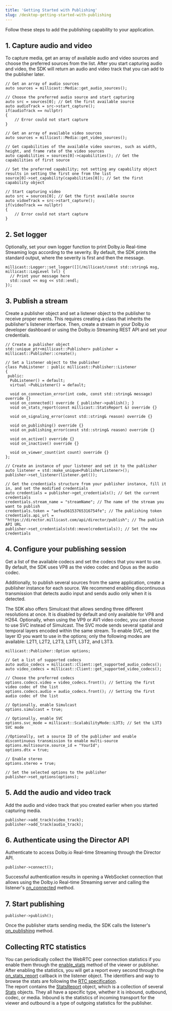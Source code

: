 ```yaml
---
title: 'Getting Started with Publishing'
slug: /desktop-getting-started-with-publishing
---
```


Follow these steps to add the publishing capability to your application.

## 1. Capture audio and video

To capture media, get an array of available audio and video sources and choose the preferred sources from the list. After you start capturing audio and video, the SDK will return an audio and video track that you can add to the publisher later.

```cplusplus
// Get an array of audio sources
auto sources = millicast::Media::get_audio_sources();

// Choose the preferred audio source and start capturing
auto src = sources[0]; // Get the first available source
auto audioTrack = src->start_capture();
if(audioTrack == nullptr)
{
 	// Error could not start capture
}

// Get an array of available video sources
auto sources = millicast::Media::get_video_sources();

// Get capabilities of the available video sources, such as width, height, and frame rate of the video sources
auto capabilities = sources[0]->capabilities(); // Get the capabilities of first source

// Set the preferred capability; not setting any capability object results in setting the first one from the list
source[0]->set_capability(capabilities[0]); // Set the first capability object

// Start capturing video
auto src = sources[0]; // Get the first available source
auto vidoeTrack = src->start_capture();
if(videoTrack == nullptr)
{
 	// Error could not start capture
}
```

## 2. Set logger

Optionally, set your own logger function to print Dolby.io Real-time Streaming logs according to the severity. By default, the SDK prints the standard output, where the severity is first and then the message.

```cplusplus
millicast::Logger::set_logger([](/millicast/const std::string& msg, millicast::LogLevel lvl) {
  // Print your message here
  std::cout << msg << std::endl;
});
```

## 3. Publish a stream

Create a publisher object and set a listener object to the publisher to receive proper events. This requires creating a class that inherits the publisher's listener interface. Then, create a stream in your Dolby.io developer dashboard or using the Dolby.io Streaming REST API and set your credentials.

```cplusplus
// Create a publisher object
std::unique_ptr<millicast::Publisher> publisher = millicast::Publisher::create();

// Set a listener object to the publisher
class PubListener : public millicast::Publisher::Listener
{
 public:
  PubListener() = default;
  virtual ~PubListener() = default;

  void on_connection_error(int code, const std::string& message) override {}
  void on_connected() override { publisher->publish(); }
  void on_stats_report(const millicast::StatsReport &) override {}

  void on_signaling_error(const std::string& reason) override {}

  void on_publishing() override {}
  void on_publishing_error(const std::string& reason) override {}

  void on_active() override {}
  void on_inactive() override {}

  void on_viewer_count(int count) override {}
};

// Create an instance of your listener and set it to the publisher
auto listener = std::make_unique<PublisherListener>();
publisher->set_listener(listener.get());

// Get the credentials structure from your publisher instance, fill it in, and set the modified credentials
auto credentials = publisher->get_credentials(); // Get the current credentials
credentials.stream_name = "streamName"; // The name of the stream you want to publish
credentials.token = "aefea56153765316754fe"; // The publishing token
credentials.api_url = "https://director.millicast.com/api/director/publish"; // The publish API URL
publisher->set_credentials(std::move(credentials)); // Set the new credentials
```

## 4. Configure your publishing session

Get a list of the available codecs and set the codecs that you want to use. By default, the SDK uses VP8 as the video codec and Opus as the audio codec.

Additionally, to publish several sources from the same application, create a publisher instance for each source. We recommend enabling discontinuous transmission that detects audio input and sends audio only when it is detected.

The SDK also offers Simulcast that allows sending three different resolutions at once. It is disabled by default and only available for VP8 and H264. Optionally, when using the VP9 or AV1 video codec, you can choose to use SVC instead of Simulcast. The SVC mode sends several spatial and temporal layers encoded within the same stream. To enable SVC, set the layer ID you want to use in the options; only the following modes are available: L2T1, L2T2, L2T3, L3T1, L3T2, and L3T3.

```cplusplus
millicast::Publisher::Option options;

// Get a list of supported codecs
auto audio_codecs = millicast::Client::get_supported_audio_codecs();
auto video_codecs = millicast::Client::get_supported_video_codecs();

// Choose the preferred codecs
options.codecs.video = video_codecs.front(); // Setting the first video codec of the list
options.codecs.audio = audio_codecs.front(); // Setting the first audio codec of the list

// Optionally, enable Simulcast
options.simulcast = true;

// Optionally, enable SVC
options.svc_mode = millicast::ScalabilityMode::L3T3; // Set the L3T3 SVC mode

//Optionally, set a source ID of the publisher and enable discontinuous transmission to enable multi-source
options.multisource.source_id = "YourId";
options.dtx = true;

// Enable stereo
options.stereo = true;

// Set the selected options to the publisher
publisher->set_options(options);
```

## 5. Add the audio and video track

Add the audio and video track that you created earlier when you started capturing media.

```cplusplus
publisher->add_track(video_track);
publisher->add_track(audio_track);
```

## 6. Authenticate using the Director API

Authenticate to access Dolby.io Real-time Streaming through the Director API.

```cplusplus
publisher->connect();
```

Successful authentication results in opening a WebSocket connection that allows using the Dolby.io Real-time Streaming server and calling the listener's [on_connected](https://millicast.github.io/doc/latest/cpp/structmillicast_1_1_client_listener.html#a50511fbcaf9ac3dd4fc54c4e94e74982) method.

## 7. Start publishing

```cplusplus
publisher->publish();
```

Once the publisher starts sending media, the SDK calls the listener's [on_publishing](https://millicast.github.io/doc/latest/cpp/structmillicast_1_1_publisher_listener.html#ae3509ed7fac92914761036b014be7f43) method.

## Collecting RTC statistics

You can periodically collect the WebRTC peer connection statistics if you enable them through the [enable_stats](https://millicast.github.io/doc/latest/cpp/protocol_m_c_client-p.html#ade56fc01941986fd5da5d02b7aba1a18) method of the viewer or publisher. After enabling the statistics, you will get a report every second through the [on_stats_report](https://millicast.github.io/doc/latest/cpp/protocol_m_c_delegate-p.html#a5dc7c879a257706e788f606d04e0ebd0) callback in the listener object. The identifiers and way to browse the stats are following the [RTC specification](https://www.w3.org/TR/webrtc-stats/).  
The report contains the [StatsReport](https://millicast.github.io/doc/latest/cpp/classmillicast_1_1_stats_report.html) object, which is a collection of several [Stats](https://millicast.github.io/doc/latest/cpp/namespacemillicast.html#aa1e2b03e1cd334be99d54a6318653ef3) objects. They all have a specific type, whether it is inbound, outbound, codec, or media. Inbound is the statistics of incoming transport for the viewer and outbound is a type of outgoing statistics for the publisher.
